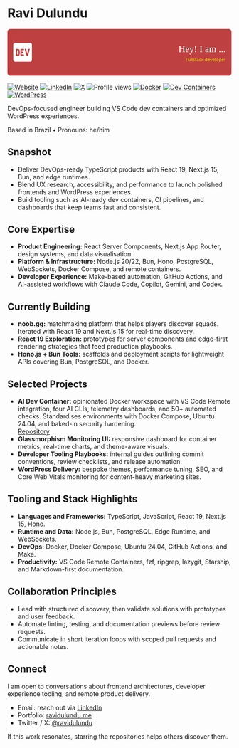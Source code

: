 # Ravi Dulundu

![Header image for Ravi Dulundu](./github-header-image.png)

[![Website][website-badge]][website-url]
[![LinkedIn][linkedin-badge]][linkedin-url]
[![X][x-badge]][x-url]
![Profile views][views-badge]
[![Docker][docker-badge]][docker-url]
[![Dev Containers][devcontainers-badge]][devcontainers-url]
[![WordPress][wordpress-badge]][wordpress-url]

DevOps-focused engineer building VS Code dev containers and optimized
WordPress experiences.

Based in Brazil • Pronouns: he/him

## Snapshot

- Deliver DevOps-ready TypeScript products with React 19, Next.js 15, Bun, and
  edge runtimes.
- Blend UX research, accessibility, and performance to launch polished
  frontends and WordPress experiences.
- Build tooling such as AI-ready dev containers, CI pipelines, and dashboards
  that keep teams fast and consistent.

## Core Expertise

- **Product Engineering:** React Server Components, Next.js App Router, design
  systems, and data visualisation.
- **Platform & Infrastructure:** Node.js 20/22, Bun, Hono, PostgreSQL,
  WebSockets, Docker Compose, and remote containers.
- **Developer Experience:** Make-based automation, GitHub Actions, and
  AI-assisted workflows with Claude Code, Copilot, Gemini, and Codex.

## Currently Building

- **noob.gg:** matchmaking platform that helps players discover squads. Iterated
  with React 19 and Next.js 15 for real-time discovery.
- **React 19 Exploration:** prototypes for server components and edge-first
  rendering strategies that feed production playbooks.
- **Hono.js + Bun Tools:** scaffolds and deployment scripts for lightweight APIs
  covering Bun, PostgreSQL, and Docker.

## Selected Projects

- **AI Dev Container:** opinionated Docker workspace with VS Code Remote
  integration, four AI CLIs, telemetry dashboards, and 50+ automated checks.
  Standardises environments with Docker Compose, Ubuntu 24.04, and baked-in
  security hardening.  
  [Repository](https://github.com/ravidulundu/claude-dev-container)
- **Glassmorphism Monitoring UI:** responsive dashboard for container metrics,
  real-time charts, and theme-aware visuals.
- **Developer Tooling Playbooks:** internal guides outlining commit conventions,
  review checklists, and release automation.
- **WordPress Delivery:** bespoke themes, performance tuning, SEO, and Core Web
  Vitals monitoring for content-heavy marketing sites.

## Tooling and Stack Highlights

- **Languages and Frameworks:** TypeScript, JavaScript, React 19, Next.js 15,
  Hono.
- **Runtime and Data:** Node.js, Bun, PostgreSQL, Edge Runtime, and WebSockets.
- **DevOps:** Docker, Docker Compose, Ubuntu 24.04, GitHub Actions, and Make.
- **Productivity:** VS Code Remote Containers, fzf, ripgrep, lazygit, Starship,
  and Markdown-first documentation.

## Collaboration Principles

- Lead with structured discovery, then validate solutions with prototypes and
  user feedback.
- Automate linting, testing, and documentation previews before review requests.
- Communicate in short iteration loops with scoped pull requests and actionable
  notes.

## Connect

I am open to conversations about frontend architectures, developer experience
tooling, and remote product delivery.

- Email: reach out via [LinkedIn](https://linkedin.com/in/ravidulundu)
- Portfolio: [ravidulundu.me](https://ravidulundu.me)
- Twitter / X: [@ravidulundu](https://twitter.com/ravidulundu)

If this work resonates, starring the repositories helps others discover them.

[website-badge]: https://img.shields.io/badge/Website-000?logo=firefox
[website-url]: https://ravidulundu.me
[linkedin-badge]: https://img.shields.io/badge/LinkedIn-0A6?logo=linkedin
[linkedin-url]: https://linkedin.com/in/ravidulundu
[x-badge]: https://img.shields.io/badge/X-000000?style=flat&logo=x
[x-url]: https://twitter.com/ravidulundu
[views-badge]: https://komarev.com/ghpvc/?username=ravidulundu
[docker-badge]: https://img.shields.io/badge/Docker-2496ED?logo=docker
[docker-url]: https://www.docker.com
[devcontainers-badge]: https://img.shields.io/badge/Dev%20Containers-0A7
[devcontainers-url]: https://code.visualstudio.com/docs/remote/containers
[wordpress-badge]: https://img.shields.io/badge/WordPress-21759B?logo=wordpress
[wordpress-url]: https://wordpress.org
